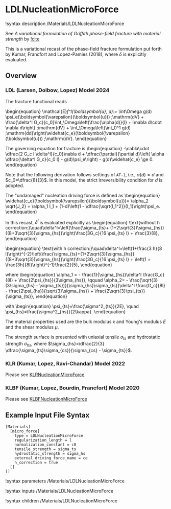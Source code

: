 # LDLNucleationMicroForce

!syntax description /Materials/LDLNucleationMicroForce

See *A variational formulation of Griffith phase-field fracture with material strength* by [!cite](larsen2024)

This is a variational recast of the phase-field fracture formulation put forth by Kumar, Francfort and Lopez-Pamies (2018), where $\delta$ is explicitly evaluated.

## Overview

### LDL (Larsen, Dolbow, Lopez) Model 2024

The fracture functional reads

\begin{equation}
\mathcal{E}_f^l(\boldsymbol{u}, d):= \int_\Omega g(d) \psi_e(\boldsymbol{\varepsilon}(\boldsymbol{u})) \;\mathrm{dV} + \frac{\delta^l G_c}{c_0}\int_\Omega\left(\frac{\alpha(d)}{l} + l\nabla d\cdot \nabla d\right) \;\mathrm{dV} + \int_\Omega\left(\int_0^1 g(d) \;\mathrm{dd}\right)\widehat{c_e}(\boldsymbol{\varepsilon}(\boldsymbol{u})) \;\mathrm{dV}.
\end{equation}

The governing equation for fracture is
\begin{equation}
-\nabla\cdot \dfrac{2 G_c l \delta^l}{c_0}\nabla d + \dfrac{\partial}{\partial d}\left( \alpha \dfrac{\delta^l G_c}{c_0 l} - g(d)\psi_e\right) - g(d)\widehat{c_e} \ge 0.
\end{equation}

Note that the following derivation follows settings of `AT-1`, i.e., $\alpha(d)=d$ and $c_0=\dfrac{8}{3}$. In this model, the strict irreversibility condition for $d$ is adopted.

The "undamaged" nucleation driving force is defined as
\begin{equation}
\widehat{c_e}(\boldsymbol{\varepsilon}(\boldsymbol{u}))= \alpha_2 \sqrt{J_2} +  \alpha_1 I_1 + (1-d)\left(1 - \dfrac{\sqrt{I_1^2}}{I_1}\right)\psi_e.
\end{equation}

In this recast, $\delta^l$ is evaluated explicitly as
\begin{equation}
\text{without h correction:}\quad\delta^l=\left(\frac{\sigma_{ts}+ (1+2\sqrt{3})\sigma_{hs}}{(8+3\sqrt{3})\sigma_{hs}}\right)\frac{3G_c}{16 \psi_{ts} l} + \frac{3}{8},
\end{equation}

\begin{equation}
\text{with h correction:}\quad\delta^l=\left(1+\frac{3 h}{8 l}\right)^{-2}\left(\frac{\sigma_{ts}+(1+2\sqrt{3})\sigma_{hs}}{(8+3\sqrt{3})\sigma_{hs}}\right)\frac{3G_c}{16 \psi_{ts} l} + \left(1 + \frac{3h}{8l}\right)^{-1}\frac{2}{5},
\end{equation}

where
\begin{equation}
\alpha_1 = - \frac{1}{\sigma_{hs}}\delta^l \frac{G_c}{8l} + \frac{2\psi_{hs}}{3\sigma_{hs}}, \qquad \alpha_2= - \frac{\sqrt{3}(3\sigma_{hs} - \sigma_{ts})}{\sigma_{hs}\sigma_{ts}}\delta^l \frac{G_c}{8l} - \frac{2\psi_{hs}}{\sqrt{3}\sigma_{hs}} + \frac{2\sqrt{3}\psi_{ts}}{\sigma_{ts}},
\end{equation}

with
\begin{equation}
\psi_{ts}=\frac{\sigma^2_{ts}}{2E}, \quad \psi_{hs}=\frac{\sigma^2_{hs}}{2\kappa}.
\end{equation}

The material properties used are the bulk modulus $\kappa$ and Young's modulus $E$ and the shear modulus $\mu$.

The strength surface is presented with uniaxial tensile $\sigma_{ts}$ and hydrostatic strength $\sigma_{hs}$, where $\sigma_{hs}=\dfrac{2}{3} \dfrac{\sigma_{ts}\sigma_{cs}}{\sigma_{cs} - \sigma_{ts}}$.

### KLR (Kumar, Lopez, Ravi-Chandar) Model 2022

Please see [KLRNucleationMicroForce](source/materials/KLRNucleationMicroForce.md)

### KLBF (Kumar, Lopez, Bourdin, Francfort) Model 2020

Please see [KLBFNucleationMicroForce](source/materials/KLBFNucleationMicroForce.md)

## Example Input File Syntax

```
[Materials]
  [micro_force]
    type = LDLNucleationMicroForce
    regularization_length = l
    normalization_constant = c0
    tensile_strength = sigma_ts
    hydrostatic_strength = sigma_hs
    external_driving_force_name = ce
    h_correction = true
  []
[]
```

!syntax parameters /Materials/LDLNucleationMicroForce

!syntax inputs /Materials/LDLNucleationMicroForce

!syntax children /Materials/LDLNucleationMicroForce